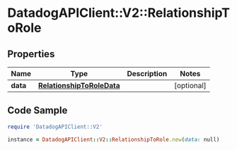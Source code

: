 # DatadogAPIClient::V2::RelationshipToRole

## Properties

Name | Type | Description | Notes
------------ | ------------- | ------------- | -------------
**data** | [**RelationshipToRoleData**](RelationshipToRoleData.md) |  | [optional] 

## Code Sample

```ruby
require 'DatadogAPIClient::V2'

instance = DatadogAPIClient::V2::RelationshipToRole.new(data: null)
```


